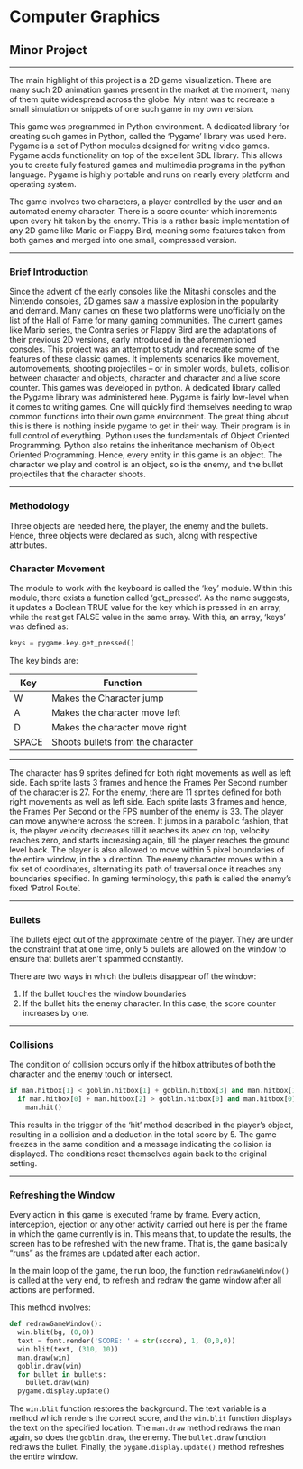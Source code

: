 # Computer Graphics
## Minor Project

---

The main highlight of this project is a 2D game visualization. There are many such 2D animation games present in the market at the moment, many of them quite widespread across the globe. My intent was to recreate a small simulation or snippets of one such game in my own version.

This game was programmed in Python environment. A dedicated library for creating such games in Python, called the ‘Pygame’ library was used here. Pygame is a set of Python modules designed for writing video games. Pygame adds functionality on top of the excellent SDL library. This allows you to create fully featured games and multimedia programs in the python language. Pygame is highly portable and runs on nearly every platform and operating system.

The game involves two characters, a player controlled by the user and an automated enemy character. There is a score counter which increments upon every hit taken by the enemy. This is a rather basic implementation of any 2D game like Mario or Flappy Bird, meaning some features taken from both games and merged into one small, compressed version.

---

### Brief Introduction 

Since the advent of the early consoles like the Mitashi consoles and the Nintendo consoles, 2D games saw a massive explosion in the popularity and demand. Many games on these two platforms were unofficially on the list of the Hall of Fame for many gaming communities. The current games like Mario series, the Contra series or Flappy Bird are the adaptations of their previous 2D versions, early introduced in the aforementioned consoles. This project was an attempt to study and recreate some of the features of these classic games. It implements scenarios like movement, automovements, shooting projectiles – or in simpler words, bullets, collision between character and objects, character and character and a live score counter. This games was developed in python. A dedicated library called the Pygame library was administered here. Pygame is fairly low-level when it comes to writing games. One will quickly find themselves needing to wrap common functions into their own game environment. The great thing about this is there is nothing inside pygame to get in their way. Their program is in full control of everything. Python uses the fundamentals of Object Oriented Programming. Python also retains the inheritance mechanism of Object Oriented Programming. Hence, every entity in this game is an object. The character we play and control is an object, so is the enemy, and the bullet projectiles that the character shoots. 

---

### Methodology

Three objects are needed here, the player, the enemy and the bullets. Hence, three objects were declared as such, along with respective attributes.

### Character Movement

The module to work with the keyboard is called the ‘key’ module. Within this module, there exists a function called ‘get_pressed’. As the name suggests, it updates a Boolean TRUE value for the key which is pressed in an array, while the rest get FALSE value in the same array. With this, an array, ‘keys’ was defined as: 

```python
keys = pygame.key.get_pressed()
```

The key binds are:

| Key | Function |
| ----------- | ----------- |
| W | Makes the Character jump |
| A | Makes the character move left |
| D | Makes the character move right |
| SPACE | Shoots bullets from the character |

---

The character has 9 sprites defined for both right movements as well as left side. Each sprite lasts 3 frames and hence the Frames Per Second number of the character is 27. For the enemy, there are 11 sprites defined for both right movements as well as left side. Each sprite lasts 3 frames and hence, the Frames Per Second or the FPS number of the enemy is 33. The player can move anywhere across the screen. It jumps in a parabolic fashion, that is, the player velocity decreases till it reaches its apex on top, velocity reaches zero, and starts increasing again, till the player reaches the ground level back. The player is also allowed to move within 5 pixel boundaries of the entire window, in the x direction. The enemy character moves within a fix set of coordinates, alternating its path of traversal once it reaches any boundaries specified. In gaming terminology, this path is called the enemy’s fixed ‘Patrol Route’.

---

### Bullets

The bullets eject out of the approximate centre of the player. They are under the constraint that at one time, only 5 bullets are allowed on the window to ensure that bullets aren’t spammed constantly.   

There are two ways in which the bullets disappear off the window:
1. If the bullet touches the window boundaries
2. If the bullet hits the enemy character. In this case, the score counter increases by one.

---

### Collisions

The condition of collision occurs only if the hitbox attributes of both the character and the enemy touch or intersect. 
```py
if man.hitbox[1] < goblin.hitbox[1] + goblin.hitbox[3] and man.hitbox[1] + man.hitbox[3] > goblin.hitbox[1]:
  if man.hitbox[0] + man.hitbox[2] > goblin.hitbox[0] and man.hitbox[0] < goblin.hitbox[0] + goblin.hitbox[2]:
    man.hit()
```

This results in the trigger of the ‘hit’ method described in the player’s object, resulting in a collision and a deduction in the total score by 5. The game freezes in the same condition and a message indicating the collision is displayed. The conditions reset themselves again back to the original setting.   

---

### Refreshing the Window

Every action in this game is executed frame by frame. Every action, interception, ejection or any other activity carried out here is per the frame in which the game currently is in. This means that, to update the results, the screen has to be refreshed with the new frame. That is, the game basically “runs” as the frames are updated after each action. 

In the main loop of the game, the run loop, the function `redrawGameWindow()` is called at the very end, to refresh and redraw the game window after all actions are performed.

This method involves:

```py
def redrawGameWindow():
  win.blit(bg, (0,0))
  text = font.render('SCORE: ' + str(score), 1, (0,0,0))
  win.blit(text, (310, 10))
  man.draw(win)
  goblin.draw(win)
  for bullet in bullets:
    bullet.draw(win)
  pygame.display.update()
```

The `win.blit` function restores the background. The text variable is a method which renders the correct score, and the `win.blit` function displays the text on the specified location. The `man.draw` method redraws the man again, so does the `goblin.draw`, the enemy. The `bullet.draw` function redraws the bullet. Finally, the `pygame.display.update()` method refreshes the entire window.
